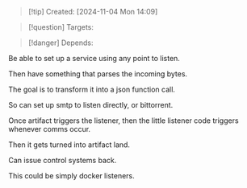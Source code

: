 
>[!tip] Created: [2024-11-04 Mon 14:09]

>[!question] Targets: 

>[!danger] Depends: 

Be able to set up a service using any point to listen.

Then have something that parses the incoming bytes.

The goal is to transform it into a json function call.

So can set up smtp to listen directly, or bittorrent.

Once artifact triggers the listener, then the little listener code triggers whenever comms occur.

Then it gets turned into artifact land.

Can issue control systems back.

This could be simply docker listeners.
